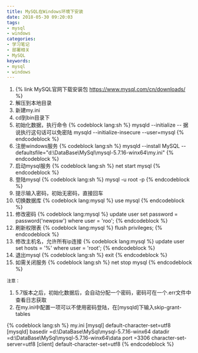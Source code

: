 ```yaml
---
title: MySQL在Windows环境下安装
date: 2018-05-30 09:20:03
tags:
- mysql
- windows
categories:
- 学习笔记
- 部署相关
- MySQL
keywords:
- mysql
- windows
---
```


1. {% link MySQL官网下载安装包 https://www.mysql.com/cn/downloads/ %}
1. 解压到本地目录
2. 新建my.ini
3. cd到bin目录下
4. 初始化数据，执行命令
{% codeblock lang:sh %}
mysqld --initialize
-- 据说执行这句话可以免密陆
mysqld --initialize-insecure --user=mysql
{% endcodeblock %}
1. 注册windows服务
{% codeblock lang:sh %}
mysqld --install MySQL --defaultsfile="d:\DataBase\MySql\mysql-5.7.16-winx64\my.ini"
{% endcodeblock %}
1. 启动mysql服务
{% codeblock lang:sh %}
net start mysql
{% endcodeblock %}
1. 登陆mysql
{% codeblock lang:sh %}
mysql -u root -p
{% endcodeblock %}
1. 提示输入密码，初始无密码，直接回车
2. 切换数据库
{% codeblock lang:mysql %}
use mysql
{% endcodeblock %}
3. 修改密码
{% codeblock lang:mysql %}
update user set password = password('newpsw') where user = 'roo';
{% endcodeblock %}
4. 刷新权限表
{% codeblock lang:mysql %}
flush privileges;
{% endcodeblock %}
5. 修改主机名，允许所有ip连接
{% codeblock lang:mysql %}
update user set hosts = '%' where user = 'root';
{% endcodeblock %}
6. 退出mysql
{% codeblock lang:sh %}
exit
{% endcodeblock %}
7. 如需关闭服务
{% codeblock lang:sh %}
net stop mysql
{% endcodeblock %}
<!-- more -->
`注意：`

1. 5.7版本之后，初始化数据后，会自动分配一个密码，密码可在一个.err文件中查看日志获取
1. 在my.ini中配置一项可以不使用密码登陆，在[mysqld]下输入skip-grant-tables

{% codeblock lang:sh %}
my.ini
[mysql]
default-character-set=utf8
[mysqld]
basedir =d:\DataBase\MySql\mysql-5.7.16-winx64
datadir =d:\DataBase\MySql\mysql-5.7.16-winx64\data
port =3306
character-set-server=utf8
[client]
default-character-set=utf8
{% endcodeblock %}